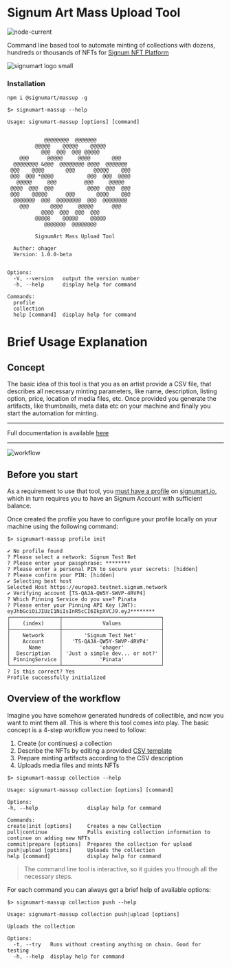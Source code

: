 # Signum Art Mass Upload Tool

![node-current](https://img.shields.io/node/v/@signumart/massup)

Command line based tool to automate minting of collections with dozens, hundreds or thousands of NFTs for [Signum NFT Platform](https://signumart.io)

![signumart logo small](https://user-images.githubusercontent.com/3920663/171498534-ef94cdbd-edae-4b63-be73-6028c87813e5.png)

### Installation

`npm i @signumart/massup -g`

```
$> signumart-massup --help

Usage: signumart-massup [options] [command]


            @@@@@@@@  @@@@@@@
         @@@@@    @@@@@    @@@@@
           @@@  @@@  @@@ @@@@@
    @@@      @@@@@     @@@@       @@@
  @@@@@@@@ &@@@  @@@@@@@@ @@@@  @@@@@@@
 @@@    @@@@       @@@      @@@@@    @@@
 @@@  @@@ *@@@@           @@@  @@@  @@@@
   @@@@@     @@@         @@@     @@@@@
 @@@@  @@@  @@@           @@@@  @@@  @@@
 @@@    @@@@@      @@@       @@@@    @@@
  @@@@@@@  @@@  @@@@@@@@  @@@  @@@@@@@@
    @@@       @@@@     @@@@@      @@@
           @@@@  @@@  @@@  @@@
         @@@@@    @@@@@    @@@@@
            @@@@@@@  @@@@@@@@

         SignumArt Mass Upload Tool

  Author: ohager
  Version: 1.0.0-beta


Options:
  -V, --version   output the version number
  -h, --help      display help for command

Commands:
  profile
  collection
  help [command]  display help for command
```

# Brief Usage Explanation

## Concept

The basic idea of this tool is that you as an artist provide a CSV file, that describes all necessary minting parameters, like
name, description, listing option, price, location of media files, etc. Once provided you generate the artifacts, like
thumbnails, meta data etc on your machine and finally you start the automation for minting.

---

Full documentation is available [here](https://docs.signum.network/nftportal/mass-upload-of-nfts)

---

![workflow](https://archbee.imgix.net/l2AIpSUU6srSQmG1-K2bb/aY7IqX5LMA4q8hrmrqsKY_image.png?auto=format&ixlib=react-9.1.1&w=1174&h=894&dpr=1&q=75)

## Before you start

As a requirement to use that tool, you [must have a profile](https://docs.signum.network/nftportal/create-your-profile) on [signumart.io](https://signumart.io),
which in turn requires you to have an Signum Account with sufficient balance.

Once created the profile you have to configure your profile locally on your machine using the following command:

```
$> signumart-massup profile init

✔ No profile found
? Please select a network: Signum Test Net
? Please enter your passphrase: ********
? Please enter a personal PIN to secure your secrets: [hidden]
? Please confirm your PIN: [hidden]
✔ Selecting best host
Selected Host https://europe3.testnet.signum.network
✔ Verifying account [TS-QAJA-QW5Y-SWVP-4RVP4]
? Which Pinning Service do you use? Pinata
? Please enter your Pinning API Key (JWT):
eyJhbGciOiJIUzI1NiIsInR5cCI6IkpXVCJ9.eyJ********
┌────────────────┬────────────────────────────────┐
│    (index)     │             Values             │
├────────────────┼────────────────────────────────┤
│    Network     │       'Signum Test Net'        │
│    Account     │   'TS-QAJA-QW5Y-SWVP-4RVP4'    │
│      Name      │            'ohager'            │
│  Description   │ 'Just a simple dev... or not?' │
│ PinningService │            'Pinata'            │
└────────────────┴────────────────────────────────┘
? Is this correct? Yes
Profile successfully initialized
```

## Overview of the workflow

Imagine you have somehow generated hundreds of collectible, and now you want to mint them all. This is where this tool comes into play.
The basic concept is a 4-step workflow you need to follow:

1. Create (or continues) a collection
2. Describe the NFTs by editing a provided [CSV template](./template.csv)
3. Prepare minting artifacts according to the CSV description
4. Uploads media files and mints NFTs

```
$> signumart-massup collection --help

Usage: signumart-massup collection [options] [command]

Options:
-h, --help                display help for command

Commands:
create|init [options]     Creates a new Collection
pull|continue             Pulls existing collection information to continue on adding new NFTs
commit|prepare [options]  Prepares the collection for upload
push|upload [options]     Uploads the collection
help [command]            display help for command
```

> The command line tool is interactive, so it guides you through all the necessary steps.

For each command you can always get a brief help of available options:

```
$> signumart-massup collection push --help

Usage: signumart-massup collection push|upload [options]

Uploads the collection

Options:
  -t, --try   Runs without creating anything on chain. Good for testing
  -h, --help  display help for command

```
